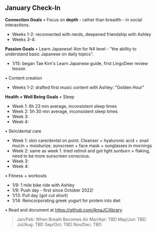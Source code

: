 

## January Check-In
**Connection Goals**
• Focus on **depth** - rather than breadth - in social interactions.
- Weeks 1-2: reconnected with nerds, deepened friendship with Ashley
- Weeks 3-4:


**Passion Goals**
• Learn Japanese! Aim for N4 level - "the ability to understand basic Japanese on daily topics".
-  1/15: began Tae Kim's Learn Japanese guide, first LingoDeer review lesson

• Content creation
- Weeks 1-2: drafted first music content with Ashley: "Golden Hour"

**Health + Well Being Goals**
•  Sleep
- Week 1: 6h 23 min average, inconsistent sleep times
- Week 2: 5h 30 min average, inconsistent sleep times
- Week 3:
- Week 4:

•  Skin/dental care
- Week 1: skin care/dental on point. Cleanser + hyaluronic acid + snail mucin + moisturize, sunscreen + face mask + sunglasses in mornings
- Week 2: same as week 1. tried retinol and got light sunburn + flaking, need to be more sunscreen conscious.
- Week 3:
- Week 4:

• Fitness + workouts
- 1/9: 1 mile bike ride with Ashley
- 1/9: Push day - first since October 2022!
- 1/13: Pull day (got cut short)
- 1/14: Reincorporating greek yogurt for protein into diet

• Read and document at https://github.com/AmaJC/library
> Jan/Feb: When Breath Becomes Air
> Mar/Apr: TBD
> May/Jun: TBD
> Jul/Aug: TBD
> Sep/Oct: TBD
> Nov/Dec: TBD
